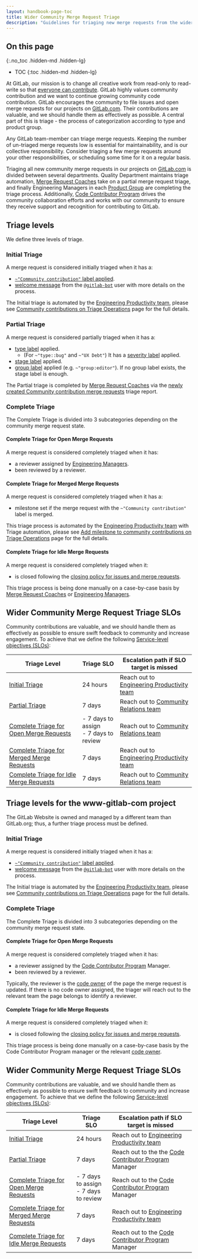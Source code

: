 ```yaml
---
layout: handbook-page-toc
title: Wider Community Merge Request Triage
description: "Guidelines for triaging new merge requests from the wider community opened on GitLab.com projects"
---
```


## On this page
{:.no_toc .hidden-md .hidden-lg}

- TOC
{:toc .hidden-md .hidden-lg}

At GitLab, our mission is to change all creative work from read-only to read-write so that [everyone can contribute](/company/mission/#mission). GitLab highly values community contribution and we want to continue growing community code contribution. GitLab encourages the community to file issues and open merge requests for our projects on [GitLab.com][GitLab.com]. Their contributions are valuable, and we should handle them as effectively as possible. A central part of this is triage - the process of categorization according to type and product group.

Any GitLab team-member can triage merge requests. Keeping the number of un-triaged merge requests low is essential for maintainability, and is our collective responsibility. Consider triaging a few merge requests around your other responsibilities, or scheduling some time for it on a regular basis.

Triaging all new community merge requests in our projects on [GitLab.com][GitLab.com] is divided between several departments. Quality Department maintains triage automation, [Merge Request Coaches](/handbook/marketing/community-relations/code-contributor-program/resources/merge-request-coach-lifecycle.html) take on a partial merge request triage, and finally Engineering Managers in each [Product Group](/handbook/product/categories/#devops-stages) are completing the triage process. Additionally, [Code Contributor Program](/handbook/marketing/community-relations/code-contributor-program/) drives the community collaboration efforts and works with our community to ensure they receive support and recognition for contributing to GitLab.

## Triage levels

We define three levels of triage.

### Initial Triage

A merge request is considered initially triaged when it has a:

- [`~"Community contribution"` label applied](/handbook/engineering/quality/triage-operations/#ensure-quick-feedback-for-community-contributions).
- [welcome message](https://gitlab.com/gitlab-org/quality/triage-serverless/-/blob/master/triage/processor/thank_community_contribution.rb) from the [`@gitlab-bot`](https://gitlab.com/gitlab-bot) user with more details on the process.

The Initial triage is automated by the [Engineering Productivity team][Engineering Productivity team], please see [Community contributions on Triage Operations](/handbook/engineering/quality/triage-operations/#community-contributions) page for the full details.

### Partial Triage

A merge request is considered partially triaged when it has a:

- [type label](https://docs.gitlab.com/ee/development/contributing/issue_workflow.html#type-labels) applied.
  - (For `~"type::bug"` and `~"UX Debt"`) It has a [severity label](https://docs.gitlab.com/ee/development/contributing/issue_workflow.html#severity-labels) applied.
- [stage label](https://docs.gitlab.com/ee/development/contributing/issue_workflow.html#stage-labels) applied.
- [group label](https://docs.gitlab.com/ee/development/contributing/issue_workflow.html#group-labels) applied (e.g. `~"group:editor"`). If no group label exists, the stage label is enough.

The Partial triage is completed by [Merge Request Coaches](/handbook/marketing/community-relations/code-contributor-program/resources/merge-request-coach-lifecycle.html) via the [newly created Community contribution merge requests](/handbook/engineering/quality/triage-operations/#newly-created-community-contribution-merge-requests-requiring-first-triage) triage report.

### Complete Triage

The Complete Triage is divided into 3 subcategories depending on the community merge request state.

#### Complete Triage for Open Merge Requests

A merge request is considered completely triaged when it has:

- a reviewer assigned by [Engineering Managers](/handbook/engineering/quality/triage-operations/#community-merge-requests-requiring-attention).
- been reviewed by a reviewer.

#### Complete Triage for Merged Merge Requests

A merge request is considered completely triaged when it has a:

- milestone set if the merge request with the `~"Community contribution"` label is merged.

This triage process is automated by the [Engineering Productivity team][Engineering Productivity team] with Triage automation, please see [Add milestone to community contributions on Triage Operations](/handbook/engineering/quality/triage-operations/#add-milestone-to-community-merge-requests) page for the full details.

#### Complete Triage for Idle Merge Requests

A merge request is considered completely triaged when it:

- is closed following the [closing policy for issues and merge requests](https://docs.gitlab.com/ee/development/contributing/#closing-policy-for-issues-and-merge-requests).

This triage process is being done manually on a case-by-case basis by [Merge Request Coaches](/job-families/expert/merge-request-coach/#closing-merge-requests) or [Engineering Managers](/handbook/engineering/quality/triage-operations/#community-merge-requests-requiring-attention).

## Wider Community Merge Request Triage SLOs

Community contributions are valuable, and we should handle them as effectively as possible to ensure swift feedback to community and increase engagement. To achieve that we define the following [Service-level objectives (SLOs)](https://en.wikipedia.org/wiki/Service-level_objective):

| Triage Level                                                                            | Triage SLO                                 | Escalation path if SLO target is missed                                                                    |
|-----------------------------------------------------------------------------------------|--------------------------------------------|------------------------------------------------------------------------------------------------------------|
| [Initial Triage](#initial-triage)                                                       | 24 hours                                   | Reach out to [Engineering Productivity team][Engineering Productivity team]|
| [Partial Triage](#partial-triage)                                                        | 7 days                                     | Reach out to [Community Relations team](/handbook/marketing/community-relations/#-how-to-reach-us)         |
| [Complete Triage for Open Merge Requests](#complete-triage-for-open-merge-requests)     | - 7 days to assign <br> - 7 days to review | Reach out to [Community Relations team](/handbook/marketing/community-relations/#-how-to-reach-us)         |
| [Complete Triage for Merged Merge Requests](#complete-triage-for-merged-merge-requests) | 7 days                                     | Reach out to [Engineering Productivity team][Engineering Productivity team] |
| [Complete Triage for Idle Merge Requests](#complete-triage-for-idle-merge-requests)    | 7 days                                     | Reach out to [Community Relations team](/handbook/marketing/community-relations/#-how-to-reach-us)         |


## Triage levels for the www-gitlab-com project

The GitLab Website is owned and managed by a different team than GitLab.org; thus, a further triage process must be defined.

### Initial Triage

A merge request is considered initially triaged when it has a:

- [`~"Community contribution"` label applied](/handbook/engineering/quality/triage-operations/#ensure-quick-feedback-for-community-contributions).
- [welcome message](https://gitlab.com/gitlab-org/quality/triage-serverless/-/blob/master/triage/processor/thank_community_contribution.rb) from the [`@gitlab-bot`](https://gitlab.com/gitlab-bot) user with more details on the process.

The Initial triage is automated by the [Engineering Productivity team][Engineering Productivity team], please see [Community contributions on Triage Operations](/handbook/engineering/quality/triage-operations/#community-contributions) page for the full details.

### Complete Triage

The Complete Triage is divided into 3 subcategories depending on the community merge request state.

#### Complete Triage for Open Merge Requests

A merge request is considered completely triaged when it has:

- a reviewer assigned by the [Code Contributor Program](/handbook/marketing/community-relations/code-contributor-program/) Manager.
- been reviewed by a reviewer.

Typically, the reviewer is the [code owner](https://docs.gitlab.com/ee/user/project/code_owners.html) of the page the merge request is updated. If there is no code owner assigned, the triager will reach out to the relevant team the page belongs to identify a reviewer.


#### Complete Triage for Idle Merge Requests

A merge request is considered completely triaged when it:

- is closed following the [closing policy for issues and merge requests](https://docs.gitlab.com/ee/development/contributing/#closing-policy-for-issues-and-merge-requests).

This triage process is being done manually on a case-by-case basis by the Code Contributor Program manager or the relevant [code owner](https://docs.gitlab.com/ee/user/project/code_owners.html).

## Wider Community Merge Request Triage SLOs

Community contributions are valuable, and we should handle them as effectively as possible to ensure swift feedback to community and increase engagement. To achieve that we define the following [Service-level objectives (SLOs)](https://en.wikipedia.org/wiki/Service-level_objective):

| Triage Level                                                                            | Triage SLO                                 | Escalation path if SLO target is missed                                                                    |
|-----------------------------------------------------------------------------------------|--------------------------------------------|------------------------------------------------------------------------------------------------------------|
| [Initial Triage](#initial-triage)                                                       | 24 hours                                   | Reach out to [Engineering Productivity team][Engineering Productivity team]|
| [Partial Triage](#partial-triage)                                                        | 7 days                                     | Reach out to the the [Code Contributor Program](/handbook/marketing/community-relations/code-contributor-program/) Manager
| [Complete Triage for Open Merge Requests](#complete-triage-for-open-merge-requests)     | - 7 days to assign <br> - 7 days to review | Reach out to the [Code Contributor Program](/handbook/marketing/community-relations/code-contributor-program/) Manager         |
| [Complete Triage for Merged Merge Requests](#complete-triage-for-merged-merge-requests) | 7 days                                     | Reach out to [Engineering Productivity team][Engineering Productivity team] |
| [Complete Triage for Idle Merge Requests](#complete-triage-for-idle-merge-requests)    | 7 days                                     | Reach out to the [Code Contributor Program](/handbook/marketing/community-relations/code-contributor-program/) Manager         |

[GitLab.com]: https://gitlab.com/groups/gitlab-org
[Engineering Productivity team]: /handbook/engineering/quality/engineering-productivity/
